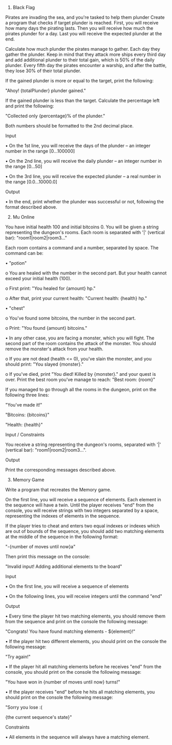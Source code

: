 1.	Black Flag


Pirates are invading the sea, and you're tasked to help them plunder
Create a program that checks if target plunder is reached. First, you will receive how many days the pirating lasts. Then you will receive how much the pirates plunder for a day. Last you will receive the expected plunder at the end.

Calculate how much plunder the pirates manage to gather. Each day they gather the plunder. Keep in mind that they attack more ships every third day and add additional plunder to their total gain, which is 50% of the daily plunder. Every fifth day the pirates encounter a warship, and after the battle, they lose 30% of their total plunder.

If the gained plunder is more or equal to the target, print the following:

"Ahoy! {totalPlunder} plunder gained."

If the gained plunder is less than the target. Calculate the percentage left and print the following:

"Collected only {percentage}% of the plunder."

Both numbers should be formatted to the 2nd decimal place.

Input

•	On the 1st line, you will receive the days of the plunder – an integer number in the range [0…100000]

•	On the 2nd line, you will receive the daily plunder – an integer number in the range [0…50]

•	On the 3rd line, you will receive the expected plunder – a real number in the range [0.0…10000.0]

Output

•	 In the end, print whether the plunder was successful or not, following the format described above.


2.	Mu Online

You have initial health 100 and initial bitcoins 0. You will be given a string representing the dungeon's rooms. Each room is separated with '|' (vertical bar): "room1|room2|room3…"

Each room contains a command and a number, separated by space. The command can be:

•	"potion"

o	You are healed with the number in the second part. But your health cannot exceed your initial health (100).

o	First print: "You healed for {amount} hp."

o	After that, print your current health: "Current health: {health} hp."

•	"chest"

o	You've found some bitcoins, the number in the second part.

o	Print: "You found {amount} bitcoins."

•	In any other case, you are facing a monster, which you will fight. The second part of the room contains the attack of the monster. You should remove the monster's attack from your health. 

o	If you are not dead (health <= 0), you've slain the monster, and you should print: "You slayed {monster}."

o	If you've died, print "You died! Killed by {monster}." and your quest is over. Print the best room you've manage to reach:
"Best room: {room}"

If you managed to go through all the rooms in the dungeon, print on the following three lines: 

"You've made it!"

"Bitcoins: {bitcoins}"

"Health: {health}"

Input / Constraints

You receive a string representing the dungeon's rooms, separated with '|' (vertical bar): "room1|room2|room3…".

Output

Print the corresponding messages described above.

3.	Memory Game


Write a program that recreates the Memory game.

On the first line, you will receive a sequence of elements. Each element in the sequence will have a twin. Until the player receives "end" from the console, you will receive strings with two integers separated by a space, representing the indexes of elements in the sequence.

If the player tries to cheat and enters two equal indexes or indexes which are out of bounds of the sequence, you should add two matching elements at the middle of the sequence in the following format:

"-{number of moves until now}a" 

Then print this message on the console:

"Invalid input! Adding additional elements to the board"

Input

•	On the first line, you will receive a sequence of elements

•	On the following lines, you will receive integers until the command "end"

Output

•	Every time the player hit two matching elements, you should remove them from the sequence and print on the console the following message:

"Congrats! You have found matching elements - ${element}!"

•	If the player hit two different elements, you should print on the console the following message:

"Try again!"

•	If the player hit all matching elements before he receives "end" from the console, you should print on the console the following message: 

"You have won in {number of moves until now} turns!"

•	If the player receives "end" before he hits all matching elements, you should print on the console the following message:

"Sorry you lose :(

{the current sequence's state}"

Constraints

•	All elements in the sequence will always have a matching element.



